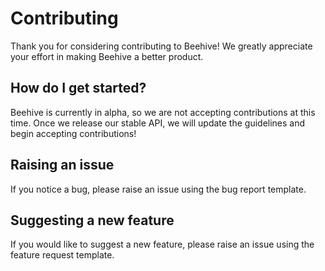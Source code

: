 # Contributing

Thank you for considering contributing to Beehive! We greatly appreciate your effort in making Beehive a better product.

## How do I get started?

Beehive is currently in alpha, so we are not accepting contributions at this time. Once we release our stable API, we will update the guidelines and begin accepting contributions! 

## Raising an issue

If you notice a bug, please raise an issue using the bug report template.

## Suggesting a new feature

If you would like to suggest a new feature, please raise an issue using the feature request template.